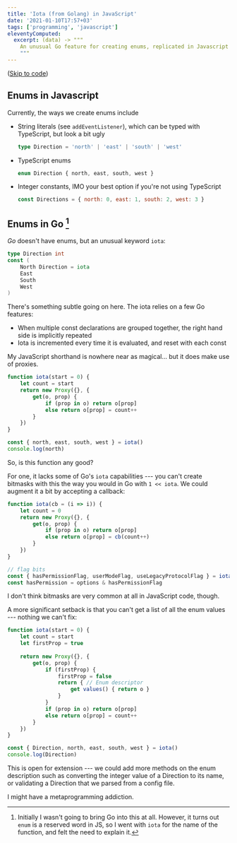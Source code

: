 ```yaml
---
title: 'Iota (from Golang) in JavaScript'
date: '2021-01-10T17:57+03'
tags: ['programming', 'javascript']
eleventyComputed:
  excerpt: (data) -> """
    An unusual Go feature for creating enums, replicated in Javascript with `Proxy`
    """
---
```


([Skip to code](#the-code))

## Enums in Javascript

Currently, the ways we create enums include
-	String literals (see `addEventListener`), which can be typed with TypeScript, but look a bit ugly
	```ts
	type Direction = 'north' | 'east' | 'south' | 'west'
	```
	
-	TypeScript enums
	```ts
	enum Direction { north, east, south, west }
	
-	Integer constants, IMO your best option if you're not using TypeScript
	```js
	const Directions = { north: 0, east: 1, south: 2, west: 3 }
	```

## Enums in Go [^go]

_Go_ doesn't have enums, but an unusual keyword `iota`:

```go
type Direction int
const (
	North Direction = iota
	East
	South
	West
)
```

There's something subtle going on here. The iota relies on a few Go features:
-	When multiple const declarations are grouped together, the right hand side is implicitly repeated
-	Iota is incremented every time it is evaluated, and reset with each const

My JavaScript shorthand is nowhere near as magical... but it does make use of proxies.

<div id=the-code>

```js
function iota(start = 0) {
	let count = start
	return new Proxy({}, {
		get(o, prop) {
			if (prop in o) return o[prop]
			else return o[prop] = count++
		}
	})
}

const { north, east, south, west } = iota()
console.log(north)
```

</div>

So, is this function any good?

For one, it lacks some of Go's `iota` capabilities --- you can't create bitmasks with this the way you would in Go with `1 << iota`. We could augment it a bit by accepting a callback:

```js
function iota(cb = (i => i)) {
	let count = 0
	return new Proxy({}, {
		get(o, prop) {
			if (prop in o) return o[prop]
			else return o[prop] = cb(count++)
		}
	})
}

// flag bits
const { hasPermissionFlag, userModeFlag, useLegacyProtocolFlag } = iota(i => 1 << i)
const hasPermission = options & hasPermissionFlag
```

I don't think bitmasks are very common at all in JavaScript code, though.

A more significant setback is that you can't get a list of all the enum values --- nothing we can't fix:

```js
function iota(start = 0) {
	let count = start
	let firstProp = true
  
	return new Proxy({}, {
		get(o, prop) {
			if (firstProp) {
	  			firstProp = false
	  			return { // Enum descriptor
					get values() { return o }
				}
			}
			if (prop in o) return o[prop]
			else return o[prop] = count++
		}
	})
}

const { Direction, north, east, south, west } = iota()
console.log(Direction)
```

This is open for extension --- we could add more methods on the enum description such as converting the integer value of a Direction to its name, or validating a Direction that we parsed from a config file.

I might have a metaprogramming addiction.

[^go]: Initially I wasn't going to bring Go into this at all. However, it turns out `enum` is a reserved word in JS, so I went with `iota` for the name of the function, and felt the need to explain it.
